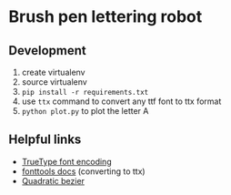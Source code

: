 # Brush pen lettering robot

## Development
1. create virtualenv
2. source virtualenv
3. `pip install -r requirements.txt`
4. use `ttx` command to convert any ttf font to ttx format
5. `python plot.py` to plot the letter A

## Helpful links
- [TrueType font encoding][ttf]
- [fonttools docs][fonttools] (converting to ttx)
- [Quadratic bezier][bez]

[ttf]: https://scripts.sil.org/cms/scripts/page.php?site_id=nrsi&id=iws-chapter08
[fonttools]: https://pypi.org/project/fonttools/
[bez]: https://stackoverflow.com/questions/20733790/truetype-fonts-glyph-are-made-of-quadratic-bezier-why-do-more-than-one-consecu